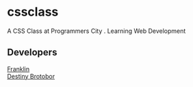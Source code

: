 # cssclass

A CSS Class at Programmers City . Learning Web Development

## Developers

[Franklin](http://github.com/Panther2004) <br/>
[Destiny Brotobor](http://github.com/destinybravos)
